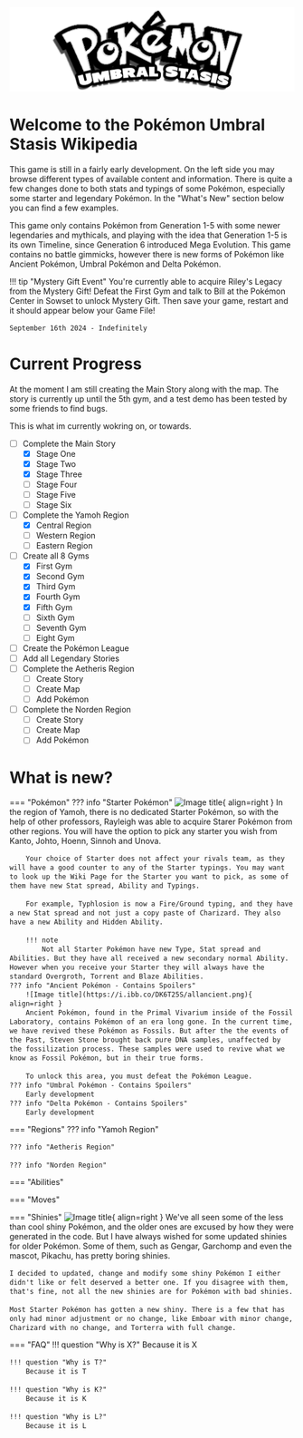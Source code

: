 <img alt="home-page" src="img/logo.png">

# Welcome to the Pokémon Umbral Stasis Wikipedia
This game is still in a fairly early development. On the left side you may browse different types of available content and information. There is quite a few changes done to both stats and typings of some Pokémon, especially some starter and legendary Pokémon. In the "What's New" section below you can find a few examples.

This game only contains Pokémon from Generation 1-5 with some newer legendaries and mythicals, and playing with the idea that Generation 1-5 is its own Timeline, since Generation 6 introduced Mega Evolution. This game contains no battle gimmicks, however there is new forms of Pokémon like Ancient Pokémon, Umbral Pokémon and Delta Pokémon.

!!! tip "Mystery Gift Event"
    You're currently able to acquire Riley's Legacy from the Mystery Gift! Defeat the First Gym and talk to Bill at the Pokémon Center in Sowset to unlock Mystery Gift. Then save your game, restart and it should appear below your Game File!

    September 16th 2024 - Indefinitely

# Current Progress

At the moment I am still creating the Main Story along with the map. The story is currently up until the 5th gym, and a test demo has been tested by some friends to find bugs.

This is what im currently wokring on, or towards.

- [ ] Complete the Main Story
    * [x] Stage One
    * [x] Stage Two
    * [x] Stage Three
    * [ ] Stage Four
    * [ ] Stage Five
    * [ ] Stage Six
- [ ] Complete the Yamoh Region
    * [x] Central Region
    * [ ] Western Region
    * [ ] Eastern Region
- [ ] Create all 8 Gyms
    * [x] First Gym
    * [x] Second Gym
    * [x] Third Gym
    * [x] Fourth Gym
    * [x] Fifth Gym
    * [ ] Sixth Gym
    * [ ] Seventh Gym
    * [ ] Eight Gym
- [ ] Create the Pokémon League
- [ ] Add all Legendary Stories
- [ ] Complete the Aetheris Region
    * [ ] Create Story
    * [ ] Create Map
    * [ ] Add Pokémon
- [ ] Complete the Norden Region
    * [ ] Create Story
    * [ ] Create Map
    * [ ] Add Pokémon

# What is new?
=== "Pokémon"
    ??? info "Starter Pokémon"
        ![Image title](https://i.ibb.co/YdL51sH/allstarters.png){ align=right }
        In the region of Yamoh, there is no dedicated Starter Pokémon, so with the help of other professors, Rayleigh was able to acquire Starer Pokémon from other regions. You will have the option to pick any starter you wish from Kanto, Johto, 
        Hoenn, Sinnoh and Unova.

        Your choice of Starter does not affect your rivals team, as they will have a good counter to any of the Starter typings. You may want to look up the Wiki Page for the Starter you want to pick, as some of them have new Stat spread, Ability and Typings.

        For example, Typhlosion is now a Fire/Ground typing, and they have a new Stat spread and not just a copy paste of Charizard. They also have a new Ability and Hidden Ability.

        !!! note 
            Not all Starter Pokémon have new Type, Stat spread and Abilities. But they have all received a new secondary normal Ability. However when you receive your Starter they will always have the standard Overgroth, Torrent and Blaze Abilities.
    ??? info "Ancient Pokémon - Contains Spoilers"
        ![Image title](https://i.ibb.co/DK6T25S/allancient.png){ align=right }
        Ancient Pokémon, found in the Primal Vivarium inside of the Fossil Laboratory, contains Pokémon of an era long gone. In the current time, we have revived these Pokémon as Fossils. But after the the events of the Past, Steven Stone brought back pure DNA samples, unaffected by the fossilization process. These samples were used to revive what we know as Fossil Pokémon, but in their true forms.

        To unlock this area, you must defeat the Pokémon League.
    ??? info "Umbral Pokémon - Contains Spoilers"
        Early development
    ??? info "Delta Pokémon - Contains Spoilers"
        Early development

=== "Regions"
    ??? info "Yamoh Region"

    ??? info "Aetheris Region"

    ??? info "Norden Region"

=== "Abilities"

=== "Moves"

=== "Shinies"
    ![Image title](https://i.ibb.co/YdL51sH/allstarters.png){ align=right }
    We've all seen some of the less than cool shiny Pokémon, and the older ones are excused by how they were generated in the code. But I have always wished for some updated shinies for older Pokémon. Some of them, such as Gengar, Garchomp and even the mascot, Pikachu, has pretty boring shinies. 
    
    I decided to updated, change and modify some shiny Pokémon I either didn't like or felt deserved a better one. If you disagree with them, that's fine, not all the new shinies are for Pokémon with bad shinies.

    Most Starter Pokémon has gotten a new shiny. There is a few that has only had minor adjustment or no change, like Emboar with minor change, Charizard with no change, and Torterra with full change.

=== "FAQ"
    !!! question "Why is X?"
        Because it is X

    !!! question "Why is T?"
        Because it is T

    !!! question "Why is K?"
        Because it is K

    !!! question "Why is L?"
        Because it is L